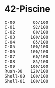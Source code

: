 # 42-Piscine
<pre>
C-00       85/100
C-01       92/100
C-02       80/100
C-03      100/100
C-04       85/100
C-05      100/100
C-06      100/100
C-07       60/100
C-08       85/100
C-09      100/100
Rush-00   120/100
Shell-00  100/100
Shell-01  100/100
</pre>
